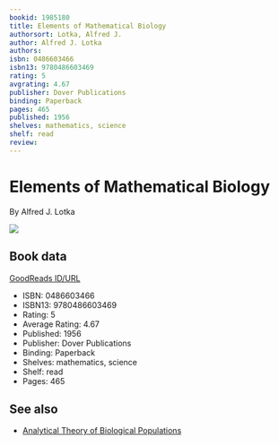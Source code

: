 ```yaml
---
bookid: 1985180
title: Elements of Mathematical Biology
authorsort: Lotka, Alfred J.
author: Alfred J. Lotka
authors: 
isbn: 0486603466
isbn13: 9780486603469
rating: 5
avgrating: 4.67
publisher: Dover Publications
binding: Paperback
pages: 465
published: 1956
shelves: mathematics, science
shelf: read
review: 
---
```


# Elements of Mathematical Biology

By Alfred J. Lotka

![](../../1387668011l/1985180.jpg)

## Book data

[GoodReads ID/URL](https://www.goodreads.com/book/show/1985180)

- ISBN: 0486603466
- ISBN13: 9780486603469
- Rating: 5
- Average Rating: 4.67
- Published: 1956
- Publisher: Dover Publications
- Binding: Paperback
- Shelves: mathematics, science
- Shelf: read
- Pages: 465


## See also

- [Analytical Theory of Biological Populations](Analytical_Theory_of_Biological_Populations.md)
